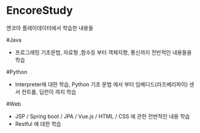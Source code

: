 # EncoreStudy
엔코아 플레이데이터에서 학습한 내용들


#Java
- 프로그래밍 기초문법, 자료형 ,함수등 부터 객체지향, 통신까지 전반적인 내용들을 학습

#Python
- Interpreter에 대한 학습, Python 기초 문법 에서 부터 임베디드(라즈베리파이) 센서 컨트롤, 딥런이 까지 학습

#Web
- JSP / Spring boot / JPA / Vue.js / HTML / CSS 에 관한 전반적인 내용 학습
- Restful 에 대한 학습
